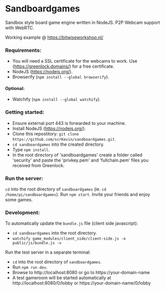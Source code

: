 # Sandboardgames
Sandbox style board game engine written in NodeJS. P2P Webcam support with WebRTC.

Working example @ https://bitwiseworkshop.nl/

### Requirements:
* You will need a SSL certificate for the webcams to work. Use (https://greenlock.domains/) for a free certificate.
* NodeJS (https://nodejs.org/).
* Browserify (`npm install --global browserify`).
#### Optional:
* Watchify (`npm install --global watchify`).

### Getting started:
* Ensure external port 443 is forwarded to your machine.
* Install NodeJS (https://nodejs.org/).
* Clone this repostitory: `git clone https://github.com/scrKevin/sandboardgames.git`.
* `cd sandboardgames` into the created directory.
* Type `npm install`.
* In the root directory of 'sandboardgames' create a folder called 'security' and paste the 'privkey.pem' and 'fullchain.pem' files you received from Greenlock.

### Run the server:
`cd` into the root directory of `sandboardgames` (ie. `cd /home/pi/sandboardgames`).
Run `npm start`.
Invite your friends and enjoy some games.

### Development:
To automatically update the `bundle.js` file (client side javascript):
* `cd sandboardgames` into the root directory.
* `watchify game_modules/client_side/client-side.js -o public/js/bundle.js -v`

Run the test server in a separate terminal:
* `cd` into the root directory of `sandboardgames`.
* Run `npm run dev`.
* Browse to http://localhost:8080 or go to https://your-domain-name
* A test gameroom will be started automatically at http://localhost:8080/0/lobby or https://your-domain-name/0/lobby
